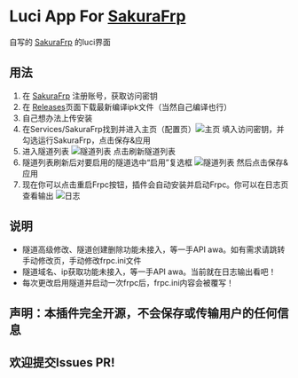 # Luci App For [SakuraFrp](https://www.natfrp.com/)
 自写的 [SakuraFrp](https://www.natfrp.com/) 的luci界面
 
## 用法
1. 在 [SakuraFrp](https://www.natfrp.com/) 注册账号，获取访问密钥
2. 在 [Releases](https://github.com/WinterOfBit/luci-app-sakurafrp/releases)页面下载最新编译ipk文件（当然自己编译也行）
3. 自己想办法上传安装
4. 在Services/SakuraFrp找到并进入主页（配置页）![主页](/scrennshots/index.png) 填入访问密钥，并勾选运行SakuraFrp，点击保存&应用
5. 进入隧道列表 ![隧道列表](/scrennshots/tunnels.png) 点击刷新隧道列表
6. 隧道列表刷新后对要启用的隧道选中“启用”复选框 ![隧道列表](/scrennshots/tunnels_refreshed.png) 然后点击保存&应用
7. 现在你可以点击重启Frpc按钮，插件会自动安装并启动Frpc。你可以在日志页查看输出 ![日志](/scrennshots/log.png)

## 说明
- 隧道高级修改、隧道创建删除功能未接入，等一手API awa。如有需求请跳转手动修改页，手动修改frpc.ini文件
- 隧道域名、ip获取功能未接入，等一手API awa。当前就在日志输出看吧！
- 每次更改启用隧道并启动一次frpc后，frpc.ini内容会被覆写！

## 声明：本插件完全开源，不会保存或传输用户的任何信息
## 欢迎提交Issues PR!